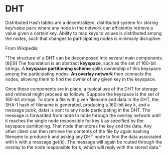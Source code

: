 # DHT

Distributed Hash tables are a decentralized, distributed system for storing key/value pairs where any node in the network can efficiently retrieve a value given a certain key. Ability to map keys to values is distributed among the nodes, such that changes to participating nodes is minimally disruptive.

From Wikipedia: 

"The structure of a DHT can be decomposed into several main components.[8][9] The foundation is an abstract **keyspace**, such as the set of 160-bit strings. A **keyspace partitioning scheme** splits ownership of this keyspace among the participating nodes. **An overlay network** then connects the nodes, allowing them to find the owner of any given key in the keyspace.

Once these components are in place, a typical use of the DHT for storage and retrieval might proceed as follows. Suppose the keyspace is the set of 160-bit strings. To store a file with given filename and data in the DHT, the SHA-1 hash of filename is generated, producing a 160-bit key k, and a message put(k, data) is sent to any node participating in the DHT. The message is forwarded from node to node through the overlay network until it reaches the single node responsible for key k as specified by the keyspace partitioning. That node then stores the key and the data. Any other client can then retrieve the contents of the file by again hashing filename to produce k and asking any DHT node to find the data associated with k with a message get(k). The message will again be routed through the overlay to the node responsible for k, which will reply with the stored data."